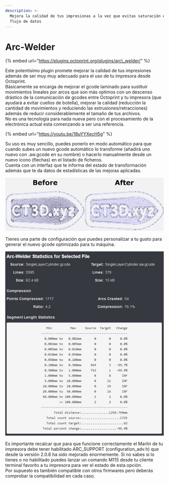 ```yaml
---
description: >-
  Mejora la calidad de tus impresionas a la vez que evitas saturación en el
  flujo de datos
---
```


# Arc-Welder



{% embed url="https://plugins.octoprint.org/plugins/arc\_welder/" %}

Este potentísimo plugin promete mejorar la calidad de tus impresiones además de ser muy muy adecuado para el uso de tu impresora desde Octoprint.  
Básicamente se encarga de mejorar el gcode laminado para sustituir movimientos lineales por arcos que son más optimos con un descenso drástico de la comunicación de gcodes entre Octoprint y tu impresora \(que ayudará a evitar cuellos de botella\), mejorar la calidad \(reducción la cantidad de movimientos y reduciendo las extrusiones/retracciones\) además de reducir considerablemente el tamaño de tus archivos.  
No es una tecnología para nada nueva pero con el procesamiento de la electrónica actual esta comenzando a ser una referencia.

{% embed url="https://youtu.be/18uYYXecH5g" %}

Su uso es muy sencillo, puedes ponerlo en modo automático para que cuando subes un nuevo gcode automático lo transforme \(añadirá uno nuevo con .aw.gcode en su nombre\) o hacerlo manualmente desde un nuevo icono \(flechas\) en el listado de ficheros.  
Cuenta con un interfaz que te informa del estado de transformación además que te da datos de estadísticas de las mejoras aplicadas.

![](../../.gitbook/assets/image%20%2832%29.png)

Tienes una parte de configuración que puedes personalizar a tu gusto para generar el nuevo gcode optimizado para tu máquina.

![](../../.gitbook/assets/image%20%2839%29.png)

Es importante recalcar que para que funcione correctamente el Marlin de tu impresora debe tener habilitado ARC\_SUPPORT \(configuration\_adv.h\) que desde la versión 2.0.6 ha sido mejorado enormemente. Si no sabes si lo tienes o no habilitado puedes lanzar un comando M115 desde tu cliente terminal favorito a tu impresora para ver el estado de esta opción.  
Por supuesto es también compatible con otros firmwares pero deberás comprobar la compatibilidad en cada caso.

